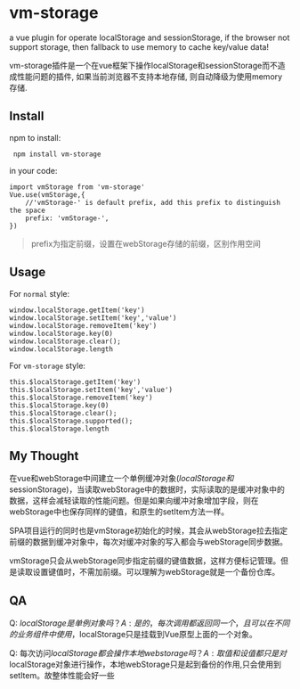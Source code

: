 # vm-storage

a vue plugin for operate localStorage and sessionStorage, if the browser not support storage, then fallback to use memory to cache key/value data!

vm-storage插件是一个在vue框架下操作localStorage和sessionStorage而不造成性能问题的插件, 如果当前浏览器不支持本地存储, 则自动降级为使用memory存储.


## Install

npm to install:

```
 npm install vm-storage
```

in your code: 

```
import vmStorage from 'vm-storage'
Vue.use(vmStorage,{
	//'vmStorage-' is default prefix, add this prefix to distinguish the space
	prefix: 'vmStorage-', 
})
```
> prefix为指定前缀，设置在webStorage存储的前缀，区别作用空间

## Usage

For `normal` style:

```
window.localStorage.getItem('key')
window.localStorage.setItem('key','value')
window.localStorage.removeItem('key')
window.localStorage.key(0)
window.localStorage.clear();
window.localStorage.length
```

For `vm-storage` style:

```
this.$localStorage.getItem('key')
this.$localStorage.setItem('key','value')
this.$localStorage.removeItem('key')
this.$localStorage.key(0)
this.$localStorage.clear();
this.$localStorage.supported();
this.$localStorage.length
```

## My Thought

在vue和webStorage中间建立一个单例缓冲对象($localStorage和$sessionStorage)，当读取webStorage中的数据时，实际读取的是缓冲对象中的数据，这样会减轻读取的性能问题。但是如果向缓冲对象增加字段，则在webStorage中也保存同样的键值，和原生的setItem方法一样。

SPA项目运行的同时也是vmStorage初始化的时候，其会从webStorage拉去指定前缀的数据到缓冲对象中，每次对缓冲对象的写入都会与webStorage同步数据。

vmStorage只会从webStorage同步指定前缀的键值数据，这样方便标记管理。但是读取设置键值时，不需加前缀。可以理解为webStorage就是一个备份仓库。


## QA

Q: $localStorage是单例对象吗？    
A: 是的，每次调用都返回同一个，且可以在不同的业务组件中使用，$localStorage只是挂载到Vue原型上面的一个对象。

Q: 每次访问$localStorage都会操作本地web storage吗？    
A: 取值和设值都只是对$localStorage对象进行操作，本地webStorage只是起到备份的作用,只会使用到setItem。故整体性能会好一些



